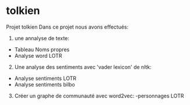 # tolkien
Projet tolkien
Dans ce projet nous avons effectués: 
1) une annalyse de texte:
- Tableau Noms propres
- Analyse word LOTR
2) Une analyse des sentiments avec 'vader lexicon' de nltk:
- Analyse sentiments LOTR
- Analyse sentiments bilbo
3) Créer un graphe de communauté avec word2vec:
-personnages LOTR
